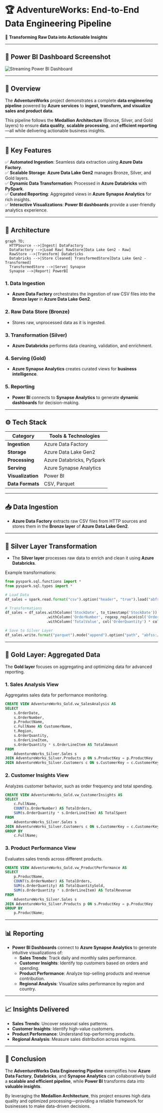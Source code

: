 
# 🏆 **AdventureWorks: End-to-End Data Engineering Pipeline**

🚀 **Transforming Raw Data into Actionable Insights**  

---

## 📸 Power BI Dashboard Screenshot
![Streaming Power BI Dashboard](https://github.com/mohitsubramaniam15/mohitsubramaniam15/blob/main/bi_screenshots/azure_adventure.png)

---

## **📌 Overview**

The **AdventureWorks** project demonstrates a complete **data engineering pipeline** powered by **Azure services** to **ingest, transform, and visualize sales and product data**.  

This pipeline follows the **Medallion Architecture** (Bronze, Silver, and Gold layers) to ensure **data quality**, **scalable processing**, and **efficient reporting**—all while delivering actionable business insights.  

---

## **🌟 Key Features**

✅ **Automated Ingestion**: Seamless data extraction using **Azure Data Factory**.  
✅ **Scalable Storage**: **Azure Data Lake Gen2** manages Bronze, Silver, and Gold layers.  
✅ **Dynamic Data Transformation**: Processed in **Azure Databricks** with **PySpark**.  
✅ **Curated Reporting**: Aggregated views in **Azure Synapse Analytics** for rich insights.  
✅ **Interactive Visualizations**: **Power BI dashboards** provide a user-friendly analytics experience.  

---

## **📐 Architecture**

```mermaid
graph TD;
  HTTPSource -->|Ingest| DataFactory
  DataFactory -->|Load Raw| RawStore[Data Lake Gen2 - Raw]
  RawStore -->|Transform| Databricks
  Databricks -->|Store Cleaned| TransformedStore[Data Lake Gen2 - Transformed]
  TransformedStore -->|Serve| Synapse
  Synapse -->|Report| PowerBI
```

### **1. Data Ingestion**  
- **Azure Data Factory** orchestrates the ingestion of raw CSV files into the **Bronze layer** in **Azure Data Lake Gen2**.  

### **2. Raw Data Store (Bronze)**  
- Stores raw, unprocessed data as it is ingested.  

### **3. Transformation (Silver)**  
- **Azure Databricks** performs data cleaning, validation, and enrichment.  

### **4. Serving (Gold)**  
- **Azure Synapse Analytics** creates curated views for **business intelligence**.  

### **5. Reporting**  
- **Power BI** connects to **Synapse Analytics** to generate **dynamic dashboards** for decision-making.  

---

## **⚙️ Tech Stack**

| **Category**         | **Tools & Technologies**             |  
|-----------------------|---------------------------------------|  
| **Ingestion**         | Azure Data Factory                  |  
| **Storage**           | Azure Data Lake Gen2                |  
| **Processing**        | Azure Databricks, PySpark           |  
| **Serving**           | Azure Synapse Analytics             |  
| **Visualization**     | Power BI                            |  
| **Data Formats**      | CSV, Parquet                        |  

---

## **📥 Data Ingestion**

- **Azure Data Factory** extracts raw CSV files from HTTP sources and stores them in the **Bronze layer** of **Azure Data Lake Gen2**.  

---

## **🥈 Silver Layer Transformation**

- The **Silver layer** processes raw data to enrich and clean it using **Azure Databricks**.  

Example transformations:  

```python
from pyspark.sql.functions import *
from pyspark.sql.types import *

# Load Data
df_sales = spark.read.format("csv").option("header", "true").load("abfss://bronze@.../AdventureWorks_Sales")

# Transformations
df_sales = df_sales.withColumn('StockDate', to_timestamp('StockDate')) \
                   .withColumn('OrderNumber', regexp_replace(col('OrderNumber'), 'S', 'T')) \
                   .withColumn('TotalValue', col('OrderQuantity') * col('OrderLineItem'))

# Save to Silver Layer
df_sales.write.format("parquet").mode("append").option("path", "abfss://silver@.../AdventureWorks_Sales").save()
```

---

## **🌟 Gold Layer: Aggregated Data**

The **Gold layer** focuses on aggregating and optimizing data for advanced reporting.  

### **1. Sales Analysis View**  
Aggregates sales data for performance monitoring.  

```sql
CREATE VIEW AdventureWorks_Gold.vw_SalesAnalysis AS
SELECT
    s.OrderDate,
    s.OrderNumber,
    p.ProductName,
    c.FullName AS CustomerName,
    t.Region,
    s.OrderQuantity,
    s.OrderLineItem,
    s.OrderQuantity * s.OrderLineItem AS TotalAmount
FROM
    AdventureWorks_Silver.Sales s
JOIN AdventureWorks_Silver.Products p ON s.ProductKey = p.ProductKey
JOIN AdventureWorks_Silver.Customers c ON s.CustomerKey = c.CustomerKey;
```

### **2. Customer Insights View**  
Analyzes customer behavior, such as order frequency and total spending.  

```sql
CREATE VIEW AdventureWorks_Gold.vw_CustomerInsights AS
SELECT
    c.FullName,
    COUNT(s.OrderNumber) AS TotalOrders,
    SUM(s.OrderQuantity * s.OrderLineItem) AS TotalSpent
FROM
    AdventureWorks_Silver.Sales s
JOIN AdventureWorks_Silver.Customers c ON s.CustomerKey = c.CustomerKey
GROUP BY
    c.FullName;
```

### **3. Product Performance View**  
Evaluates sales trends across different products.  

```sql
CREATE VIEW AdventureWorks_Gold.vw_ProductPerformance AS
SELECT
    p.ProductName,
    COUNT(s.OrderNumber) AS TotalOrders,
    SUM(s.OrderQuantity) AS TotalQuantitySold,
    SUM(s.OrderQuantity * s.OrderLineItem) AS TotalRevenue
FROM
    AdventureWorks_Silver.Sales s
JOIN AdventureWorks_Silver.Products p ON s.ProductKey = p.ProductKey
GROUP BY
    p.ProductName;
```

---

## **📊 Reporting**

- **Power BI Dashboards** connect to **Azure Synapse Analytics** to generate intuitive visualizations of:  
  - **Sales Trends**: Track daily and monthly sales performance.  
  - **Customer Insights**: Identify top customers based on orders and spending.  
  - **Product Performance**: Analyze top-selling products and revenue contribution.  
  - **Regional Analysis**: Visualize sales performance by region and country.  

---

## **📈 Insights Delivered**

- **Sales Trends**: Uncover seasonal sales patterns.  
- **Customer Insights**: Identify high-value customers.  
- **Product Performance**: Understand top-performing products.  
- **Regional Analysis**: Measure sales distribution across regions.  

---

## **📌 Conclusion**

The **AdventureWorks Data Engineering Pipeline** exemplifies how **Azure Data Factory**, **Databricks**, and **Synapse Analytics** can collaboratively build a **scalable and efficient pipeline**, while **Power BI** transforms data into **valuable insights**.  

By leveraging the **Medallion Architecture**, this project ensures high data quality and optimized processing—providing a reliable framework for businesses to make data-driven decisions.  
